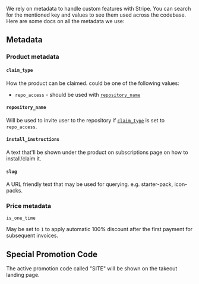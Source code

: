 We rely on metadata to handle custom features with Stripe. You can search for the mentioned key and values to see them used across the codebase. Here are some docs on all the metadata we use:

## Metadata

### Product metadata

#### `claim_type`

How the product can be claimed. could be one of the following values:

- `repo_access` - should be used with [`repository_name`](#repository_name)

#### `repository_name`

Will be used to invite user to the repository if [`claim_type`](#claim_type) is set to `repo_access`.

#### `install_instructions`

A text that'll be shown under the product on subscriptions page on how to install/claim it.

#### `slug`

A URL friendly text that may be used for querying. e.g. starter-pack, icon-packs.

### Price metadata

`is_one_time`

May be set to `1` to apply automatic 100% discount after the first payment for subsequent invoices.

## Special Promotion Code

The active promotion code called "SITE" will be shown on the takeout landing page.